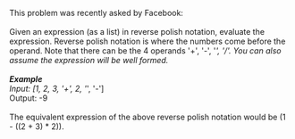 This problem was recently asked by Facebook:
<br><br>
Given an expression (as a list) in reverse polish notation, evaluate the expression. Reverse polish notation is where the numbers come before the operand. Note that there can be the 4 operands '+', '-', '*', '/'. You can also assume the expression will be well formed.
<br><br>
<b>Example</b><br>
Input: [1, 2, 3, '+', 2, '*', '-']<br>
Output: -9
<br><br>
The equivalent expression of the above reverse polish notation would be (1 - ((2 + 3) * 2)).
